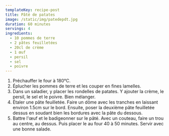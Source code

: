 ```yaml
---
templateKey: recipe-post
title: Pâté de patates
image: /static/img/patedepdt.jpg
duration: 60 minutes
servings: 4
ingredients:
  - 10 pommes de terre
  - 2 pâtes feuilletées
  - 20cl de crème
  - 1 œuf
  - persil
  - sel
  - poivre
---
```

1. Préchauffer le four à 180°C.
2. Éplucher les pommes de terre et les couper en fines lamelles.
3. Dans un saladier, y placer les rondelles de patates. Y ajouter la crème, le persil, le sel et le poivre. Bien mélanger. 
4. Étaler une pâte feuilletée. Faire un dôme avec les tranches en laissant environ 1.5cm sur le bord. Ensuite, poser la deuxième pâte feuilletée dessus en soudant bien les bordures avec la pâte du dessous. 
5. Battre l'œuf et le badigeonner sur le pâté. Avec un couteau, faire un trou au centre, au dessus. Puis placer le au four 40 à 50 minutes. Servir avec une bonne salade.